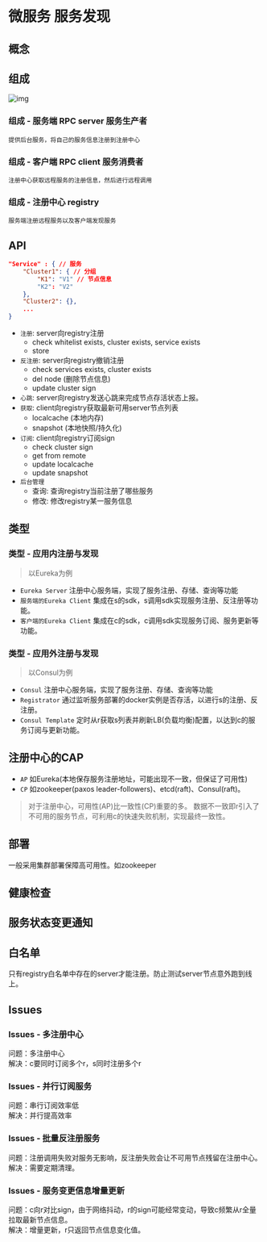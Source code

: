 # 微服务 服务发现

## 概念

## 组成

![img](res/ms-registry.png)

### 组成 - 服务端 RPC server 服务生产者

    提供后台服务，将自己的服务信息注册到注册中心

### 组成 - 客户端 RPC client 服务消费者

    注册中心获取远程服务的注册信息，然后进行远程调用

### 组成 - 注册中心 registry

    服务端注册远程服务以及客户端发现服务

## API

```json
"Service" : { // 服务
    "Cluster1": { // 分组
        "K1": "V1" // 节点信息
        "K2": "V2"
    },
    "Cluster2": {},
    ...
}
```

- `注册`: server向registry注册
  - check whitelist exists, cluster exists, service exists
  - store
- `反注册`: server向registry撤销注册
  - check services exists, cluster exists
  - del node (删除节点信息)
  - update cluster sign
- `心跳`: server向registry发送心跳来完成节点存活状态上报。
- `获取`: client向registry获取最新可用server节点列表
  - localcache (本地内存)
  - snapshot (本地快照/持久化)
- `订阅`: client向registry订阅sign
  - check cluster sign
  - get from remote
  - update localcache
  - update snapshot
- `后台管理`
  - 查询: 查询registry当前注册了哪些服务
  - 修改: 修改registry某一服务信息

## 类型

### 类型 - 应用内注册与发现

> 以Eureka为例

- `Eureka Server` 注册中心服务端，实现了服务注册、存储、查询等功能
- `服务端的Eureka Client` 集成在s的sdk，s调用sdk实现服务注册、反注册等功能。
- `客户端的Eureka Client` 集成在c的sdk，c调用sdk实现服务订阅、服务更新等功能。

### 类型 - 应用外注册与发现

> 以Consul为例

- `Consul` 注册中心服务端，实现了服务注册、存储、查询等功能
- `Registrator` 通过监听服务部署的docker实例是否存活，以进行s的注册、反注册。
- `Consul Template` 定时从r获取s列表并刷新LB(负载均衡)配置，以达到c的服务订阅与更新功能。

## 注册中心的CAP

- `AP` 如Eureka(本地保存服务注册地址，可能出现不一致，但保证了可用性)
- `CP` 如zookeeper(paxos leader-followers)、etcd(raft)、Consul(raft)。

> 对于注册中心，可用性(AP)比一致性(CP)重要的多。
> 数据不一致即r引入了不可用的服务节点，可利用c的快速失败机制，实现最终一致性。

## 部署

一般采用集群部署保障高可用性。如zookeeper

## 健康检查

## 服务状态变更通知

## 白名单

只有registry白名单中存在的server才能注册。防止测试server节点意外跑到线上。

## Issues

### Issues - 多注册中心

问题：多注册中心  
解决：c要同时订阅多个r，s同时注册多个r

### Issues - 并行订阅服务

问题：串行订阅效率低  
解决：并行提高效率

### Issues - 批量反注册服务

问题：注册调用失败对服务无影响，反注册失败会让不可用节点残留在注册中心。  
解决：需要定期清理。

### Issues - 服务变更信息增量更新

问题：c向r对比sign，由于网络抖动，r的sign可能经常变动，导致c频繁从r全量拉取最新节点信息。  
解决：增量更新，r只返回节点信息变化值。
